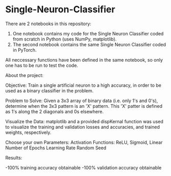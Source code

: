 # Single-Neuron-Classifier

There are 2 notebooks in this repository:
1. One notebook contains my code for the Single Neuron Classifier coded from scratch in Python (uses NumPy, matplotlib). 
2. The second notebook contains the same Single Neuron Classifier coded in PyTorch. 

All neccessary functions have been defined in the same notebook, so only one has to be run to test the code. 

About the project:

Objective: Train a single artificial neuron to a high accuracy, in order to be used as a binary classifier in the problem.

Problem to Solve: Given a 3x3 array of binary data (i.e. only 1's and 0's), determine when the 3x3 pattern is an 'X' pattern. This 'X' patter is defined as 1's along the 2 diagonals and 0s elsewhere. 

Visualize the Data: matplotlib and a provided dispKernal function was used to visualize the training and validation losses and accuracies, and trained weights, respectively.

Choose your own Parameters:
      Activation Functions: ReLU, Sigmoid, Linear 
      Number of Epochs 
      Learning Rate 
      Random Seed
      
Results:

-100% training accuracy obtainable
-100% validation accuracy obtainable 
